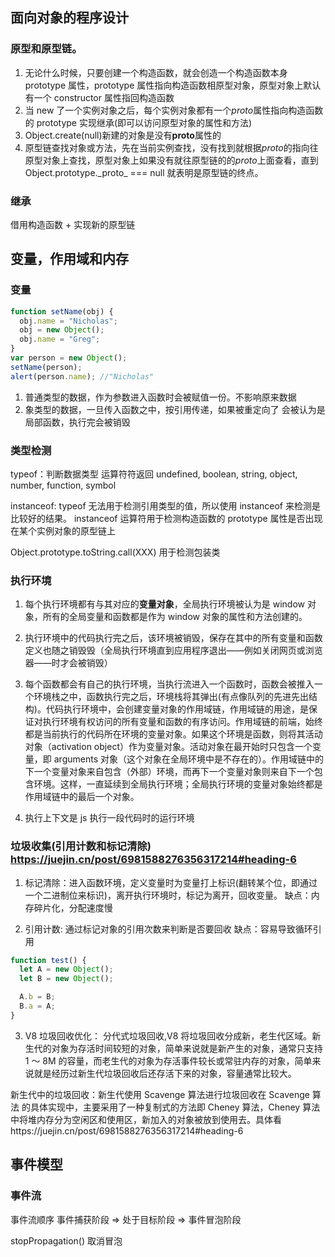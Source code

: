 <!--
 * @Author: 谢树宏
 * @Date: 2022-02-09 15:39:11
 * @LastEditors: 谢树宏
 * @LastEditTime: 2022-02-14 15:17:10
 * @FilePath: /about-study/js基础.md
-->

## 面向对象的程序设计

### 原型和原型链。

1.  无论什么时候，只要创建一个构造函数，就会创造一个构造函数本身 prototype 属性，prototype 属性指向构造函数相原型对象，原型对象上默认有一个 constructor 属性指回构造函数
2.  当 new 了一个实例对象之后，每个实例对象都有一个*proto*属性指向构造函数的 prototype 实现继承(即可以访问原型对象的属性和方法)
3.  Object.create(null)新建的对象是没有**proto**属性的
4.  原型链查找对象或方法，先在当前实例查找，没有找到就根据*proto*的指向往原型对象上查找，原型对象上如果没有就往原型链的的*proto*上面查看，直到 Object.prototype.\_proto\_ === null 就表明是原型链的终点。

### 继承

借用构造函数 + 实现新的原型链

## 变量，作用域和内存

### 变量

```js
function setName(obj) {
  obj.name = "Nicholas";
  obj = new Object();
  obj.name = "Greg";
}
var person = new Object();
setName(person);
alert(person.name); //"Nicholas"
```

1. 普通类型的数据，作为参数进入函数时会被赋值一份。不影响原来数据
2. 象类型的数据，一旦传入函数之中，按引用传递，如果被重定向了 会被认为是局部函数，执行完会被销毁

### 类型检测

typeof：判断数据类型 运算符符返回 undefined, boolean, string, object, number, function, symbol

instanceof: typeof 无法用于检测引用类型的值，所以使用 instanceof 来检测是比较好的结果。 instanceof 运算符用于检测构造函数的 prototype 属性是否出现在某个实例对象的原型链上

Object.prototype.toString.call(XXX) 用于检测包装类

### 执行环境

1. 每个执行环境都有与其对应的**变量对象**，全局执行环境被认为是 window 对象，所有的全局变量和函数都是作为 window 对象的属性和方法创建的。
2. 执行环境中的代码执行完之后，该环境被销毁，保存在其中的所有变量和函数定义也随之销毁毁（全局执行环境直到应用程序退出——例如关闭网页或浏览器——时才会被销毁）
3. 每个函数都会有自己的执行环境，当执行流进入一个函数时，函数会被推入一个环境栈之中，函数执行完之后，环境栈将其弹出(有点像队列的先进先出结构)。代码执行环境中，会创建变量对象的作用域链，作用域链的用途，是保证对执行环境有权访问的所有变量和函数的有序访问。作用域链的前端，始终都是当前执行的代码所在环境的变量对象。如果这个环境是函数，则将其活动对象（activation object）作为变量对象。活动对象在最开始时只包含一个变量，即 arguments 对象（这个对象在全局环境中是不存在的）。作用域链中的下一个变量对象来自包含（外部）环境，而再下一个变量对象则来自下一个包含环境。这样，一直延续到全局执行环境；全局执行环境的变量对象始终都是作用域链中的最后一个对象。

4. 执行上下文是 js 执行一段代码时的运行环境

### 垃圾收集(引用计数和标记清除) https://juejin.cn/post/6981588276356317214#heading-6

1. 标记清除：进入函数环境，定义变量时为变量打上标识(翻转某个位，即通过一个二进制位来标识)，离开执行环境时，标记为离开，回收变量。
   缺点：内存碎片化，分配速度慢

2. 引用计数: 通过标记对象的引用次数来判断是否要回收
   缺点：容易导致循环引用

```js
function test() {
  let A = new Object();
  let B = new Object();

  A.b = B;
  B.a = A;
}
```

3. V8 垃圾回收优化： 分代式垃圾回收,V8 将垃圾回收分成新，老生代区域。新生代的对象为存活时间较短的对象，简单来说就是新产生的对象，通常只支持 1 ～ 8M 的容量，而老生代的对象为存活事件较长或常驻内存的对象，简单来说就是经历过新生代垃圾回收后还存活下来的对象，容量通常比较大。

新生代中的垃圾回收：新生代使用 Scavenge 算法进行垃圾回收在 Scavenge 算法 的具体实现中，主要采用了一种复制式的方法即 Cheney 算法，Cheney 算法 中将堆内存分为空闲区和使用区，新加入的对象被放到使用去。具体看https://juejin.cn/post/6981588276356317214#heading-6

## 事件模型

### 事件流

事件流顺序 事件捕获阶段 => 处于目标阶段 => 事件冒泡阶段

stopPropagation() 取消冒泡
